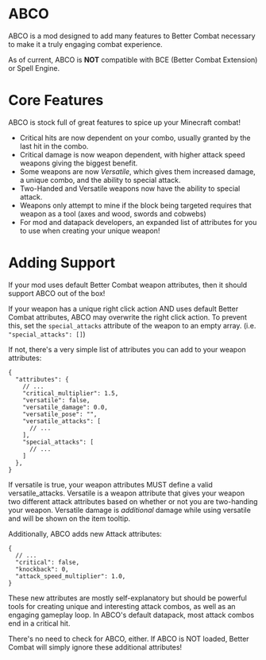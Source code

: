 # ABCO
ABCO is a mod designed to add many features to Better Combat necessary to make it a truly engaging combat experience.

As of current, ABCO is **NOT** compatible with BCE (Better Combat Extension) or Spell Engine.

# Core Features
ABCO is stock full of great features to spice up your Minecraft combat!
- Critical hits are now dependent on your combo, usually granted by the last hit in the combo.
- Critical damage is now weapon dependent, with higher attack speed weapons giving the biggest benefit.
- Some weapons are now _Versatile_, which gives them increased damage, a unique combo, and the ability to special attack.
- Two-Handed and Versatile weapons now have the ability to special attack.
- Weapons only attempt to mine if the block being targeted requires that weapon as a tool (axes and wood, swords and cobwebs)
- For mod and datapack developers, an expanded list of attributes for you to use when creating your unique weapon!

# Adding Support
If your mod uses default Better Combat weapon attributes, then it should support ABCO out of the box!

If your weapon has a unique right click action AND uses default Better Combat attributes, ABCO may overwrite the right click action. To prevent this, set the `special_attacks` attribute of the weapon to an empty array. (i.e. `"special_attacks": []`)

If not, there's a very simple list of attributes you can add to your weapon attributes:
```JSON5
{
  "attributes": {
    // ...
    "critical_multiplier": 1.5,
    "versatile": false,
    "versatile_damage": 0.0,
    "versatile_pose": "",
    "versatile_attacks": [
      // ...
    ],
    "special_attacks": [
      // ...
    ]
  },
}
```
If versatile is true, your weapon attributes MUST define a valid versatile_attacks. Versatile is a weapon attribute that gives your weapon two different attack attributes based on whether or not you are two-handing your weapon. Versatile damage is _additional_ damage while using versatile and will be shown on the item tooltip.

Additionally, ABCO adds new Attack attributes:
```JSON5
{
  // ...
  "critical": false,
  "knockback": 0,
  "attack_speed_multiplier": 1.0,
}
```
These new attributes are mostly self-explanatory but should be powerful tools for creating unique and interesting attack combos, as well as an engaging gameplay loop. In ABCO's default datapack, most attack combos end in a critical hit.

There's no need to check for ABCO, either. If ABCO is NOT loaded, Better Combat will simply ignore these additional attributes!